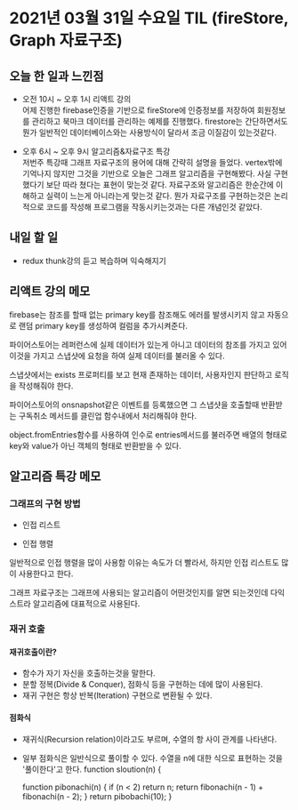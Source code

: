 # 2021년 03월 31일 수요일 TIL (fireStore, Graph 자료구조)

## 오늘 한 일과 느낀점
- 오전 10시 ~ 오후 1시 리액트 강의  
어제 진행한 firebase인증을 기반으로 fireStore에 인증정보를 저장하여 회원정보를 관리하고 북마크 데이터를 관리하는 예제를 진행했다. firestore는 간단하면서도 뭔가 일반적인 데이터베이스와는 사용방식이 달라서 조금 이질감이 있는것같다.  

- 오후 6시 ~ 오후 9시 알고리즘&자료구조 특강  
저번주 특강때 그래프 자료구조의 용어에 대해 간략히 설명을 들었다. vertex밖에 기억나지 않지만 그것을 기반으로 오늘은 그래프 알고리즘을 구현해봤다. 사실 구현했다기 보단 따라 쳤다는 표현이 맞는것 같다. 자료구조와 알고리즘은 한순간에 이해하고 실력이 느는게 아니라는게 맞는것 같다. 뭔가 자료구조를 구현하는것은 논리적으로 코드를 작성해 프로그램을 작동시키는것과는 다른 개념인것 같았다.

## 내일 할 일
- redux thunk강의 듣고 복습하며 익숙해지기

## 리액트 강의 메모
firebase는 참조를 할때 없는 primary key를 참조해도 에러를 발생시키지 않고 자동으로 랜덤 primary key를 생성하여 컬럼을 추가시켜준다.

파이어스토어는 레퍼런스에 실제 데이터가 있는게 아니고 데이터의 참조를 가지고 있어 이것을 가지고 스냅샷에 요청을 하여 실제 데이터를 불러올 수 있다.

스냅샷에서는 exists 프로퍼티를 보고 현재 존재하는 데이터, 사용자인지 판단하고 로직을 작성해줘야 한다.

파이어스토어의 onsnapshot같은 이벤트를 등록했으면 그 스냅샷을 호출할때 반환받는 구독취소 메서드를 클린업 함수내에서 처리해줘야 한다.

object.fromEntries함수를 사용하여 인수로 entries메서드를 불러주면 배열의 형태로 key와 value가 아닌 객체의 형태로 반환받을 수 있다.

## 알고리즘 특강 메모

### 그래프의 구현 방법
- 인접 리스트

- 인접 행렬

일반적으로 인접 행렬을 많이 사용함 이유는 속도가 더 빨라서, 하지만 인접 리스트도 많이 사용한다고 한다.  

그래프 자료구조는 그래프에 사용되는 알고리즘이 어떤것인지를 알면 되는것인데 다익스트라 알고리즘에 대표적으로 사용된다.  

### 재귀 호출

#### 재귀호출이란?  
- 함수가 자기 자신을 호출하는것을 말한다.  
- 분할 정복(Divide & Conquer), 점화식 등을 구현하는 데에 많이 사용된다.  
- 재귀 구현은 항상 반복(Iteration) 구현으로 변환될 수 있다.

#### 점화식
- 재귀식(Recursion relation)이라고도 부르며, 수열의 항 사이 관계를 나타낸다.
- 일부 점화식은 일반식으로 풀이할 수 있다. 수열을 n에 대한 식으로 표현하는 것을 '풀이한다'고 한다.
function sloution(n) {

  function pibonachi(n) {
    if (n < 2) return n;
    return fibonachi(n - 1) + fibonachi(n - 2);
  }
  return pibobachi(10);
}